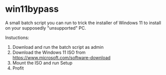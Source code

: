 # win11bypass
A small batch script you can run to trick the installer of Windows 11 to install on your supposedly "unsupported" PC.

Instuctions:
1. Download and run the batch script as admin
2. Download the Windows 11 ISO from https://www.microsoft.com/software-download
3. Mount the ISO and run Setup
4. Profit
